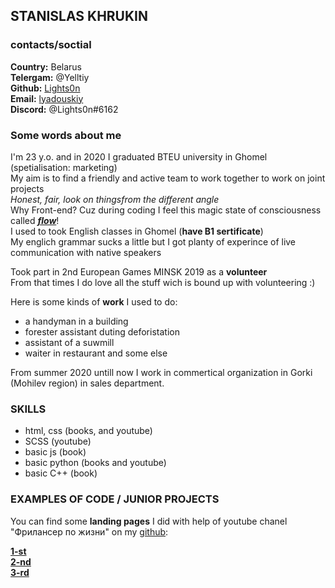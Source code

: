 ## STANISLAS KHRUKIN

### contacts/soctial

**Country:** Belarus  
**Telergam:** @Yelltiy  
**Github:** [Lights0n](https://github.com/Lights0n)  
**Email:** [lyadouskiy](lyadouskiy@gmail.com)  
**Discord:** @Lights0n#6162


### Some words about me

I'm 23 y.o. and in 2020 I graduated BTEU university in Ghomel (spetialisation: marketing)  
My aim is to find a friendly and active team to work together to work on joint projects   
*Honest, fair, look on thingsfrom the different angle*  
Why Front-end? Cuz during coding I feel this magic state of consciousness called [***flow***](https://www.amazon.com/Flow-Psychology-Experience-Perennial-Classics/dp/0061339202)!  
I used to took English classes in Ghomel (**have B1 sertificate**)  
My englich grammar sucks a little but I got planty of experince of live communication with native speakers

Took part in 2nd European Games MINSK 2019 as a **volunteer**  
From that times I do love all the stuff wich is bound up with volunteering :)

Here is some kinds of **work** I used to do:

- a handyman in a building
- forester assistant duting deforistation
- assistant of a suwmill
- waiter in restaurant and some else

From summer 2020 untill now I work in commertical organization in Gorki (Mohilev region) in sales department.


### SKILLS

+ html, css (books, and youtube)
+ SCSS (youtube)
+ basic js (book)
+ basic python (books and youtube)
+ basic C++ (book)


### EXAMPLES OF CODE / JUNIOR PROJECTS  

You can find some **landing pages** I did with help of youtube chanel "Фрилансер по жизни" on my [github](https://github.com/Lights0n):  

[**1-st**](https://github.com/Lights0n/front-end/tree/main/figma%20random1)  
[**2-nd**](https://github.com/Lights0n/front-end/tree/main/%D0%B2%D0%B5%D1%80%D1%81%D1%82%D0%BA%D0%B0%20Figma%201)  
[**3-rd**](https://github.com/Lights0n/front-end/tree/main/Gocorna%20Website)

